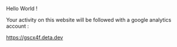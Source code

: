 Hello World !

Your activity on this website will be followed with a google analytics account :

https://gscx4f.deta.dev 
